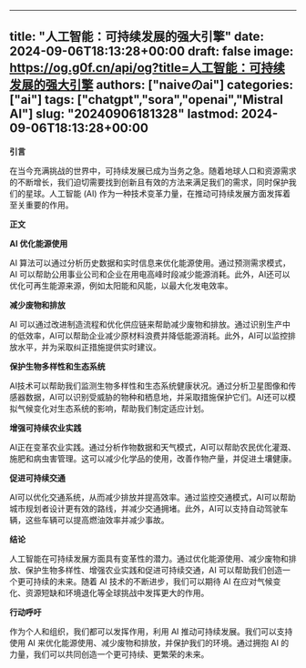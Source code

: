 
---
title: "人工智能：可持续发展的强大引擎"
date: 2024-09-06T18:13:28+00:00
draft: false
image: https://og.g0f.cn/api/og?title=人工智能：可持续发展的强大引擎
authors: ["naiveのai"]
categories: ["ai"]
tags: ["chatgpt","sora","openai","Mistral AI"]
slug: "20240906181328"
lastmod: 2024-09-06T18:13:28+00:00
---
**引言**

在当今充满挑战的世界中，可持续发展已成为当务之急。随着地球人口和资源需求的不断增长，我们迫切需要找到创新且有效的方法来满足我们的需求，同时保护我们的星球。人工智能 (AI) 作为一种技术变革力量，在推动可持续发展方面发挥着至关重要的作用。

**正文**

**AI 优化能源使用**

AI 算法可以通过分析历史数据和实时信息来优化能源使用。通过预测需求模式，AI 可以帮助公用事业公司和企业在用电高峰时段减少能源消耗。此外，AI还可以优化可再生能源来源，例如太阳能和风能，以最大化发电效率。

**减少废物和排放**

AI 可以通过改进制造流程和优化供应链来帮助减少废物和排放。通过识别生产中的低效率，AI可以帮助企业减少原材料浪费并降低能源消耗。此外，AI可以监控排放水平，并为采取纠正措施提供实时建议。

**保护生物多样性和生态系统**

AI技术可以帮助我们监测生物多样性和生态系统健康状况。通过分析卫星图像和传感器数据，AI可以识别受威胁的物种和栖息地，并采取措施保护它们。AI还可以模拟气候变化对生态系统的影响，帮助我们制定适应计划。

**增强可持续农业实践**

AI正在变革农业实践。通过分析作物数据和天气模式，AI可以帮助农民优化灌溉、施肥和病虫害管理。这可以减少化学品的使用，改善作物产量，并促进土壤健康。

**促进可持续交通**

AI可以优化交通系统，从而减少排放并提高效率。通过监控交通模式，AI可以帮助城市规划者设计更有效的路线，并减少交通拥堵。此外，AI可以支持自动驾驶车辆，这些车辆可以提高燃油效率并减少事故。

**结论**

人工智能在可持续发展方面具有变革性的潜力。通过优化能源使用、减少废物和排放、保护生物多样性、增强农业实践和促进可持续交通，AI 可以帮助我们创造一个更可持续的未来。随着 AI 技术的不断进步，我们可以期待 AI 在应对气候变化、资源短缺和环境退化等全球挑战中发挥更大的作用。

**行动呼吁**

作为个人和组织，我们都可以发挥作用，利用 AI 推动可持续发展。我们可以支持使用 AI 来优化能源使用、减少废物和排放，并保护我们的环境。通过拥抱 AI 的力量，我们可以共同创造一个更可持续、更繁荣的未来。
